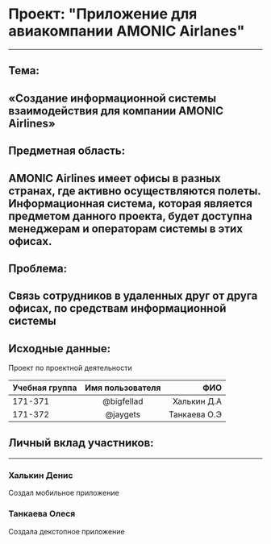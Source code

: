 # Проект: "Приложение для авиакомпании AMONIC Airlanes"
---
## Тема: 
«Создание информационной системы взаимодействия для компании AMONIC Airlines»
---
## Предметная область: 
AMONIC Airlines имеет офисы в разных странах, где активно осуществляются полеты. Информационная система, которая является предметом данного проекта, будет доступна менеджерам и операторам системы в этих офисах.
---
## Проблема: 
Связь сотрудников в удаленных друг от друга офисах, по средствам информационной системы
---
## Исходные данные: 
Проект по проектной деятельности

| Учебная группа| Имя пользователя   |      ФИО     |
| ------------- |:------------------:| ------------:|
| 171-371       |      @bigfellad    | Халькин Д.А  |
| 171-372       |       @jaygets     | Танкаева О.Э |

## Личный вклад участников:
---
### Халькин Денис
Создал мобильное приложение
### Танкаева Олеся
Создала декстопное приложение
